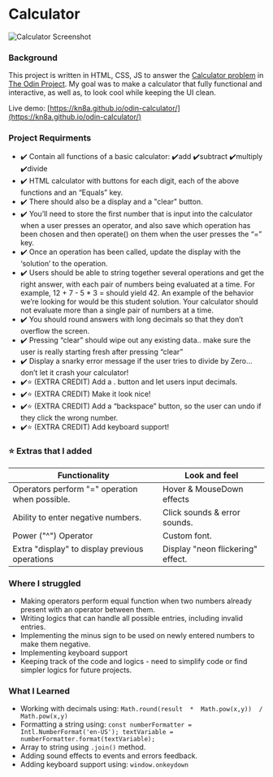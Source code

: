 # Calculator
![Calculator Screenshot](https://user-images.githubusercontent.com/88045655/150538299-156cf553-eac5-49e3-8b51-8d603f40fc4d.jpg)
### Background
This project is written in HTML, CSS, JS to answer the [Calculator problem](https://www.theodinproject.com/paths/foundations/courses/foundations/lessons/calculator) in [The Odin Project](https://www.theodinproject.com/).
My goal was to make a calculator that fully functional and interactive, as well as, to look cool while keeping the UI clean.

Live demo: [https://kn8a.github.io/odin-calculator/](https://kn8a.github.io/odin-calculator/)

### Project Requirments

 - ✔️ Contain all functions of a basic calculator: ✔️add ✔️subtract
   ✔️multiply ✔️divide
 - ✔️ HTML calculator with buttons for each digit, each of the above
   functions and an “Equals” key.
 - ✔️ There should also be a display and a "clear" button.
 - ✔️ You’ll need to store the first number that is input into the
   calculator when a user presses an operator, and also save which
   operation has been chosen and then operate() on them when the user
   presses the “=” key.
 - ✔️ Once an operation has been called, update the display with the
   ‘solution’ to the operation.
 - ✔️ Users should be able to string together several operations and get
   the right answer, with each pair of numbers being evaluated at a
   time. For example, 12 + 7 - 5 * 3 = should yield 42. An example of
   the behavior we’re looking for would be this student solution. Your
   calculator should not evaluate more than a single pair of numbers at
   a time.
 - ✔️ You should round answers with long decimals so that they don’t
   overflow the screen.
 - ✔️ Pressing “clear” should wipe out any existing data.. make sure the
   user is really starting fresh after pressing “clear”
 - ✔️ Display a snarky error message if the user tries to divide by Zero…
   don’t let it crash your calculator!
 - ✔️⭐ (EXTRA CREDIT) Add a . button and let users input decimals.
 - ✔️⭐ (EXTRA CREDIT) Make it look nice!
 - ✔️⭐ (EXTRA CREDIT) Add a “backspace” button, so the user can undo if
   they click the wrong number.
 - ✔️⭐ (EXTRA CREDIT) Add keyboard support!

### ⭐ Extras that I added
|Functionality|Look and feel|
|--|--|
|Operators perform "=" operation when possible.|Hover & MouseDown effects|
|Ability to enter negative numbers.|Click sounds & error sounds.|
|Power ("^") Operator|Custom font.|
|Extra "display" to display previous operations|Display "neon flickering" effect.|
 
### Where I struggled

 - Making operators perform equal function when two numbers already
   present with an operator between them.
 - Writing logics that can handle all possible entries, including
   invalid entries.
 - Implementing the minus sign to be used on newly entered numbers to
   make them negative.
 - Implementing keyboard support
 - Keeping track of the code and logics - need to simplify code or find
   simpler logics for future projects.

### What I Learned

 - Working with decimals using: `Math.round(result  *  Math.pow(x,y))  /  Math.pow(x,y)`
 - Formatting a string using: 
 `const numberFormatter = Intl.NumberFormat('en-US');
 textVariable = numberFormatter.format(textVariable);`
 - Array to string using `.join()` method. 
 - Adding sound effects to events and errors feedback.
 - Adding keyboard support using: `window.onkeydown`
